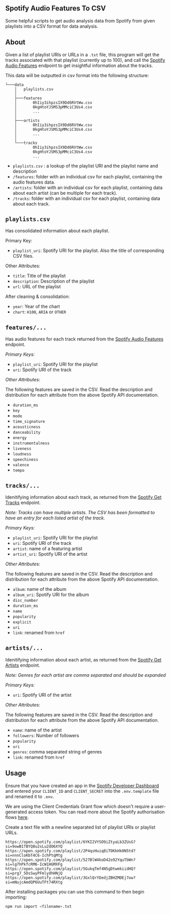 ## Spotify Audio Features To CSV

Some helpful scripts to get audio analysis data from Spotify from given playlists into a CSV format for data analysis. 

## About

Given a list of playlist URIs or URLs in a `.txt` file, this program will get the tracks associated with that playlist (currently up to 100), and call the [Spotify Audio Features](https://developer.spotify.com/documentation/web-api/reference/tracks/get-audio-features/) endpoint to get insightful information about the tracks.

This data will be outputted in csv format into the following structure:

```
└───data
    │   playlists.csv
    │
    ├───features
    │       0hIiy3ihpzsIX9Dd6RVtWw.csv
    │       0kgHtoYJSMS3pMMciC3Us4.csv
    │       ...
    │
    ├───artists
    │       0hIiy3ihpzsIX9Dd6RVtWw.csv
    │       0kgHtoYJSMS3pMMciC3Us4.csv
    │       ...
    │
    └───tracks
            0hIiy3ihpzsIX9Dd6RVtWw.csv
            0kgHtoYJSMS3pMMciC3Us4.csv
            ...
```

- `playlists.csv` : a lookup of the playlist URI and the playlist name and description
- `/features`: folder with an individual csv for each playlist, containing the audio features data.
- `/artists`: folder with an individual csv for each playlist, containing data about each artist (can be multiple for each track).
- `/tracks`: folder with an individual csv for each playlist, containing data about each track.

## `playlists.csv`

Has consolidated information about each playlist.

Primary Key:

- `playlist_uri`: Spotify URI for the playlist. Also the title of corresponding CSV files.

Other Attributes:

- `title`: Title of the playlist
- `description`: Description of the playlist
- `url`: URL of the playlist

After cleaning & consolidation:

- `year`: Year of the chart
- `chart`: `H100`, `ARIA` or `OTHER`

## `features/...`

Has audio features for each track returned from the [Spotify Audio Features](https://developer.spotify.com/documentation/web-api/reference/tracks/get-audio-features/) endpoint.

*Primary Keys:*
- `playlist_uri`: Spotify URI for the playlist
- `uri`: Spotify URI of the track

*Other Attributes:*

The following features are saved in the CSV. Read the description and distribution for each attribute from the above Spotify API documentation.

- `duration_ms`
- `key`
- `mode`
- `time_signature`
- `acousticness`
- `danceability`
- `energy`
- `instrumentalness`
- `liveness`
- `loudness`
- `speechiness`
- `valence`
- `tempo`

## `tracks/...`

Idenitifying information about each track, as returned from the [Spotify Get Tracks](https://developer.spotify.com/documentation/web-api/reference/artists/get-several-tracks/) endpoint.

*Note: Tracks can have multiple artists. The CSV has been formatted to have an entry for each listed artist of the track.*

*Primary Keys:*

- `playlist_uri`: Spotify URI for the playlist
- `uri`: Spotify URI of the track
- `artist`: name of a featuring artist
- `artist_uri`: Spotify URI of the artist

*Other Attributes:*

The following features are saved in the CSV. Read the description and distribution for each attribute from the above Spotify API documentation.

- `album`: name of the album
- `album_uri`: Spotify URI for the album
- `disc_number`
- `duration_ms`
- `name`
- `popularity`
- `explicit`
- `uri`
- `link`: renamed from `href`


## `artists/...`

Idenitifying information about each artist, as returned from the [Spotify Get Artists](https://developer.spotify.com/documentation/web-api/reference/tracks/get-several-artists/) endpoint.

*Note: Genres for each artist are comma separated and should be expanded*

*Primary Keys:*

- `uri`: Spotify URI of the artist

*Other Attributes:*

The following features are saved in the CSV. Read the description and distribution for each attribute from the above Spotify API documentation.

- `name`: name of the artist
- `followers`: Number of followers
- `popularity`
- `uri`
- `genres`: comma separated string of genres
- `link`: renamed from `href`


## Usage

Ensure that you have created an app in the [Spotify Developer Dashboard](https://developer.spotify.com/) and entered your `CLIENT_ID` and `CLIENT_SECRET` into the `.env.template` file and renamed it to `.env`.

We are using the Client Credentials Grant flow which doesn't require a user-generated access token. You can read more about the Spotify authorisation flows [here](https://developer.spotify.com/documentation/general/guides/authorization-guide/).

Create a text file with a newline separated list of playlist URIs or playlist URLs.
```
https://open.spotify.com/playlist/6YKI2VYSO9iZtyaLb3ZUsG?si=9owB1TBYQ8u2sLu2dO6XYQ
https://open.spotify.com/playlist/2P4qsHuiq8iTOKkHk0N5td?si=nnnCloKbT4C6-IchPtqMtg
https://open.spotify.com/playlist/527BlW4koD42o92YquTbWn?si=lg7hPkfcRM6-IcW1HGMXFg
https://open.spotify.com/playlist/5GukqTmf4N5gDtwmkiidHQ?si=prg7_5DsSwyPFmlydhHNjQ
https://open.spotify.com/playlist/3GxlQrYDedjZBHZMDEj7ow?si=mNujcAmdQP6UuTFt74RXtg
```

After installing packages you can use this command to then begin importing:

```bash
npm run import <filename>.txt
```
